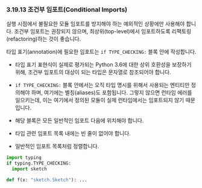 ### 3.19.13 조건부 임포트(Conditional Imports) 

실행 시점에서 불필요한 모듈 임포트를 방지해야 하는 예외적인 상황에만 사용해야 합니다.
조건부 임포트는 권장되지 않으며, 최상위(top-level)에서 임포트하도록 리팩토링(refactoring)하는 것이 좋습니다.

타입 표기(annotation)에 필요한 임포트는 `if TYPE_CHECKING:` 블록 안에 작성합니다.

- 타입 표기 표현식이 실제로 평가되는 Python 3.6에 대한 상위 호환성을 보장하기 위해, 조건부 임포트의 대상이 되는 타입은 문자열로 참조되어야 합니다.

- `if TYPE_CHECKING:` 블록 안에서는 오직 타입 명시를 위해서 사용되는 엔티티만 정의해야 하며, 여기에는 별칭(aliases)도 포함됩니다. 그렇지 않으면 런타임 에러를 일으키는데, 이는 여기에서 정의된 모듈이 실제 런타임에서는 임포트되지 않기 때문입니다.

- 해당 블록은 모든 일반적인 임포트 다음에 위치해야 합니다.

- 타입 관련 임포트 목록 내에는 빈 줄이 없어야 합니다.

- 일반적인 임포트 목록처럼 정렬합니다. 

```python
import typing
if typing.TYPE_CHECKING:
  import sketch

def f(x: "sketch.Sketch"): ...
```
